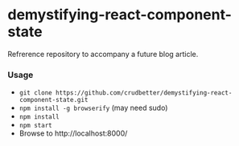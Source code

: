 demystifying-react-component-state
===============================

Refrerence repository to accompany a future blog article.

### Usage

- `git clone https://github.com/crudbetter/demystifying-react-component-state.git`
- `npm install -g browserify` (may need sudo)
- `npm install`
- `npm start`
- Browse to http://localhost:8000/
